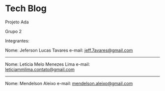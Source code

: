 # Tech Blog

Projeto Ada

Grupo 2

Integrantes:

Nome: Jeferson Lucas Tavares
e-mail: jeff.7avares@gmail.com

------------------------------

Nome: Letícia Melo Menezes Lima
e-mail: leticiammlima.contato@gmail.com

------------------------------

Nome: Mendelson Aleixo 
e-mail: mendelson.aleixo@gmail.com

